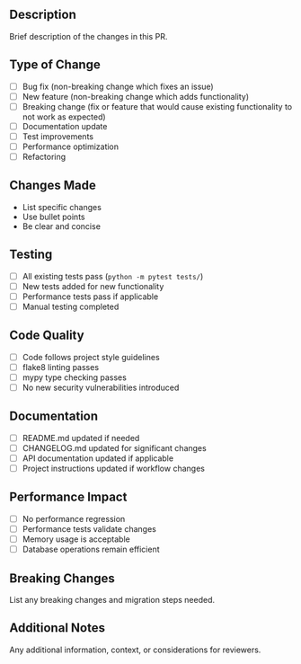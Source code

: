 ## Description
Brief description of the changes in this PR.

## Type of Change
- [ ] Bug fix (non-breaking change which fixes an issue)
- [ ] New feature (non-breaking change which adds functionality)
- [ ] Breaking change (fix or feature that would cause existing functionality to not work as expected)
- [ ] Documentation update
- [ ] Test improvements
- [ ] Performance optimization
- [ ] Refactoring

## Changes Made
- List specific changes
- Use bullet points
- Be clear and concise

## Testing
- [ ] All existing tests pass (`python -m pytest tests/`)
- [ ] New tests added for new functionality
- [ ] Performance tests pass if applicable
- [ ] Manual testing completed

## Code Quality
- [ ] Code follows project style guidelines
- [ ] flake8 linting passes
- [ ] mypy type checking passes
- [ ] No new security vulnerabilities introduced

## Documentation
- [ ] README.md updated if needed
- [ ] CHANGELOG.md updated for significant changes
- [ ] API documentation updated if applicable
- [ ] Project instructions updated if workflow changes

## Performance Impact
- [ ] No performance regression
- [ ] Performance tests validate changes
- [ ] Memory usage is acceptable
- [ ] Database operations remain efficient

## Breaking Changes
List any breaking changes and migration steps needed.

## Additional Notes
Any additional information, context, or considerations for reviewers.
